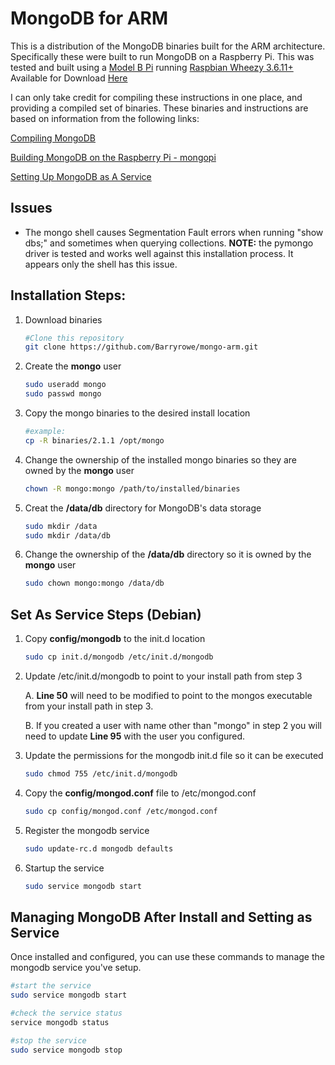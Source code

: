 MongoDB for ARM
=========

This is a distribution of the MongoDB binaries built for the ARM architecture. Specifically these were built to run MongoDB on a Raspberry Pi. This was tested and built using a [Model B Pi](http://www.newark.com/raspberry-pi/raspbrry-modb-512m/model-b-assembled-board-only/dp/43W5302) running [Raspbian Wheezy 3.6.11+](http://www.raspbian.org/RaspbianImages) Available for Download [Here](http://www.raspberrypi.org/downloads) 

I can only take credit for compiling these instructions in one place, and providing a compiled set of binaries. These binaries and instructions are based on information from the following links:

[Compiling MongoDB](http://c-mobberley.com/wordpress/index.php/2013/10/14/raspberry-pi-mongodb-installation-the-working-guide/)

[Building MongoDB on the Raspberry Pi - mongopi](http://mongopi.wordpress.com/2012/11/25/installation/)

[Setting Up MongoDB as A Service](http://stackoverflow.com/questions/17901627/setting-up-mongodb-raspberry-pi)

Issues
---------
- The mongo shell causes Segmentation Fault errors when running "show dbs;" and sometimes when querying collections. 
	**NOTE:** the pymongo driver is tested and works well against this installation process. It appears only the shell has this issue.

Installation Steps:
---------

1. Download binaries

	```bash
	#Clone this repository
	git clone https://github.com/Barryrowe/mongo-arm.git
	```

2. Create the **mongo** user

	```bash
	sudo useradd mongo
	sudo passwd mongo
	```

3. Copy the mongo binaries to the desired install location

	```bash
	#example:
	cp -R binaries/2.1.1 /opt/mongo
	```

4. Change the ownership of the installed mongo binaries so they are owned by the **mongo** user

	```bash	
	chown -R mongo:mongo /path/to/installed/binaries
	```

5. Creat the **/data/db** directory for MongoDB's data storage

	```bash	
	sudo mkdir /data
	sudo mkdir /data/db
	```

6. Change the ownership of the **/data/db** directory so it is owned by the **mongo** user

	```bash
	sudo chown mongo:mongo /data/db
	```

Set As Service Steps (Debian)
---------

1. Copy **config/mongodb** to the init.d location

	```bash
	sudo cp init.d/mongodb /etc/init.d/mongodb
	```

2. Update /etc/init.d/mongodb to point to your install path from step 3
	
	A. **Line 50** will need to be modified to point to the mongos executable from your install path in step 3.
	
	B. If you created a user with name other than "mongo" in step 2 you will need to update **Line 95** with the user you configured.

3. Update the permissions for the mongodb init.d file so it can be executed

	```bash
	sudo chmod 755 /etc/init.d/mongodb
	```

4. Copy the **config/mongod.conf** file to /etc/mongod.conf

	```bash
	sudo cp config/mongod.conf /etc/mongod.conf
	```

5. Register the mongodb service

	```bash
	sudo update-rc.d mongodb defaults
	```

6. Startup the service

	```bash
	sudo service mongodb start
	```

Managing MongoDB After Install and Setting as Service
---------

Once installed and configured, you can use these commands to manage the mongodb service you've setup.

```bash
#start the service
sudo service mongodb start

#check the service status
service mongodb status

#stop the service
sudo service mongodb stop
```
